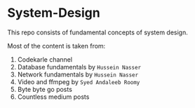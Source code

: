 # System-Design
This repo consists of fundamental concepts of system design.

Most of the content is taken from:
1. Codekarle channel
2. Database fundamentals by `Hussein Nasser`
3. Network fundamentals by `Hussein Nasser`
4. Video and ffmpeg by `Syed Andaleeb Roomy`
5. Byte byte go posts
6. Countless medium posts
